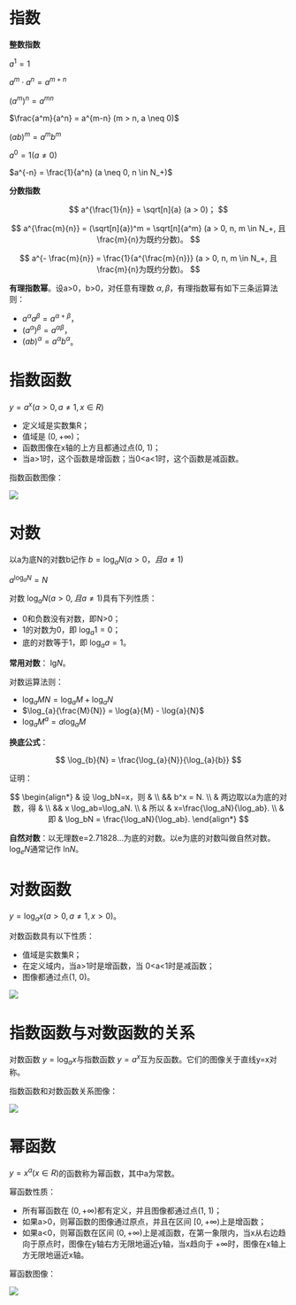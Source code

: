 # 指数

**整数指数**

$a^1 = 1$

$a^m \cdot a^n = a^{m+n}$

$(a^m)^n = a^{mn}$

$\frac{a^m}{a^n} = a^{m-n} (m > n, a \neq 0)$

$(ab)^m = a^m b^m$

$a^0 = 1 (a \neq 0)$

$a^{-n} = \frac{1}{a^n} (a \neq 0, n \in N_+)$

**分数指数**


$$
a^{\frac{1}{n}} = \sqrt[n]{a} (a > 0)；
$$

$$
a^{\frac{m}{n}} = (\sqrt[n]{a})^m = \sqrt[n]{a^m} (a > 0, n, m \in N_+, 且 \frac{m}{n}为既约分数)。
$$

$$
a^{- \frac{m}{n}} = \frac{1}{a^{\frac{m}{n}}} (a > 0, n, m \in N_+, 且 \frac{m}{n}为既约分数)。
$$

**有理指数幂**。设a>0，b>0，对任意有理数 $\alpha, \beta$，有理指数幂有如下三条运算法则：

- $a^{\alpha}a^{\beta} = a^{\alpha + \beta}$，
- $(a^{\alpha})^{\beta} = a^{\alpha \beta}$，
- $(ab)^{\alpha} = a^{\alpha}b^{\alpha}$。

# 指数函数

$y = a^x (a > 0, a \neq 1, x \in R)$

- 定义域是实数集R；
- 值域是 $(0, + \infty)$；
- 函数图像在x轴的上方且都通过点(0, 1)；
- 当a>1时，这个函数是增函数；当0<a<1时，这个函数是减函数。

指数函数图像：

![](指数函数图像.png)

# 对数

以a为底N的对数b记作 $b = \log_{a}{N} (a>0，且a \neq 1)$

$a^{\log_{a}{N}} = N$


对数 $\log_{a}{N} (a>0, 且a \neq 1)$具有下列性质：

- 0和负数没有对数，即N>0；
- 1的对数为0，即 $\log_{a}{1} = 0$；
- 底的对数等于1，即 $\log_{a}{a} = 1$。

**常用对数**： $\lg_{}{N}$。

对数运算法则：

- $\log_{a}{MN} = \log_{a}{M} + \log_{a}{N}$
- $\log_{a}{\frac{M}{N}} = \log{a}{M} - \log{a}{N}$
- $\log_{a}{M^a} = a \log_{a}{M}$


**换底公式**：

$$
\log_{b}{N} = \frac{\log_{a}{N}}{\log_{a}{b}}
$$

证明：

$$
\begin{align*}
& 设 \log_bN=x，则 & \\
&& b^x = N. \\
& 两边取以a为底的对数，得 & \\
&& x \log_ab=\log_aN. \\
& 所以 & x=\frac{\log_aN}{\log_ab}. \\
& 即 & \log_bN = \frac{\log_aN}{\log_ab}.
\end{align*}
$$


**自然对数**：以无理数e=2.71828...为底的对数。以e为底的对数叫做自然对数。 $\log_{e}{N}$通常记作 $\ln_{}{N}$。

# 对数函数

$y = \log_{a}{x} (a>0, a \neq 1, x > 0)$。

对数函数具有以下性质：

- 值域是实数集R；
- 在定义域内，当a>1时是增函数，当 0<a<1时是减函数；
- 图像都通过点(1, 0)。

![](对数函数图像.png)

# 指数函数与对数函数的关系

对数函数 $y = \log_{a}{x}$与指数函数 $y=a^x$互为反函数。它们的图像关于直线y=x对称。

指数函数和对数函数关系图像：

![](指数对数函数关系图像.png)

# 幂函数

$y=x^a (x \in R)$的函数称为幂函数，其中a为常数。

幂函数性质：

- 所有幂函数在 $(0, + \infty)$都有定义，并且图像都通过点(1, 1)；
- 如果a>0，则幂函数的图像通过原点，并且在区间 $[0, + \infty)$上是增函数；
- 如果a<0，则幂函数在区间 $(0, + \infty)$上是减函数，在第一象限内，当x从右边趋向于原点时，图像在y轴右方无限地逼近y轴，当x趋向于 $+ \infty$时，图像在x轴上方无限地逼近x轴。

幂函数图像：

![](幂函数图像.png)


